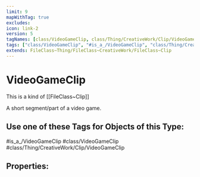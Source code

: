 ```yaml
---
limit: 9
mapWithTag: true
excludes:
icon: link-2
version: 5
tagNames: [class/VideoGameClip, class/Thing/CreativeWork/Clip/VideoGameClip, is_a_/VideoGameClip, schema-org/VideoGameClip]
tags: ["class/VideoGameClip", "#is_a_/VideoGameClip", "class/Thing/CreativeWork/Clip/VideoGameClip"]
extends: FileClass~Thing/FileClass~CreativeWork/FileClass~Clip
---
```


# VideoGameClip
This is a kind of [[FileClass~Clip]]

A short segment/part of a video game.


## Use one of these Tags for Objects of this Type:

#is_a_/VideoGameClip
#class/VideoGameClip
#class/Thing/CreativeWork/Clip/VideoGameClip

## Properties:


